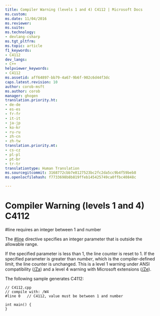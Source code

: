 ```yaml
---
title: Compiler Warning (levels 1 and 4) C4112 | Microsoft Docs
ms.custom: 
ms.date: 11/04/2016
ms.reviewer: 
ms.suite: 
ms.technology:
- devlang-csharp
ms.tgt_pltfrm: 
ms.topic: article
f1_keywords:
- C4112
dev_langs:
- C++
helpviewer_keywords:
- C4112
ms.assetid: aff64897-bb79-4a67-9b6f-902c6d44f3dc
caps.latest.revision: 10
author: corob-msft
ms.author: corob
manager: ghogen
translation.priority.ht:
- de-de
- es-es
- fr-fr
- it-it
- ja-jp
- ko-kr
- ru-ru
- zh-cn
- zh-tw
translation.priority.mt:
- cs-cz
- pl-pl
- pt-br
- tr-tr
translationtype: Human Translation
ms.sourcegitcommit: 3168772cbb7e8127523bc2fc2da5cc9b4f59beb8
ms.openlocfilehash: f7733698b8b819ffeb145425749ca0ffbc40848c

---
```

# Compiler Warning (levels 1 and 4) C4112
\#line requires an integer between 1 and number  
  
 The [#line](../../preprocessor/hash-line-directive-c-cpp.md) directive specifies an integer parameter that is outside the allowable range.  
  
 If the specified parameter is less than 1, the line counter is reset to 1. If the specified parameter is greater than *number*, which is the compiler-defined limit, the line counter is unchanged. This is a level 1 warning under ANSI compatibility ([/Za](../../build/reference/za-ze-disable-language-extensions.md)) and a level 4 warning with Microsoft extensions ([/Ze](../../build/reference/za-ze-disable-language-extensions.md)).  
  
 The following sample generates C4112:  
  
```  
// C4112.cpp  
// compile with: /W4  
#line 0   // C4112, value must be between 1 and number  
  
int main() {  
}  
```


<!--HONumber=Jan17_HO1-->


